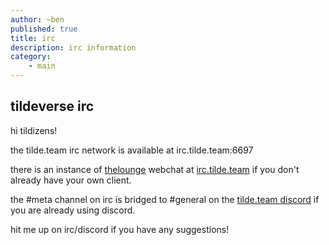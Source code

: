 ```yaml
---
author: ~ben
published: true
title: irc
description: irc information
category: 
    - main
---
```


## tildeverse irc

hi tildizens!

the tilde.team irc network is available at irc.tilde.team:6697

there is an instance of [thelounge](https://thelounge.chat) webchat at [irc.tilde.team](https://irc.tilde.team) if you don't already have your own client.

the #meta channel on irc is bridged to #general on the [tilde.team discord](https://tilde.team/discord/) if you are already using discord.

hit me up on irc/discord if you have any suggestions!
